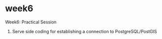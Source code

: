 # week6
Week6: Practical Session

1. Serve side coding for establishing a connection to PostgreSQL/PostGIS
